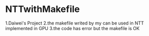 # NTTwithMakefile
1.Daiwei's Project
2.the makefile writed by my can be used in NTT implemented in GPU
3.the code has error but the makefile is OK
